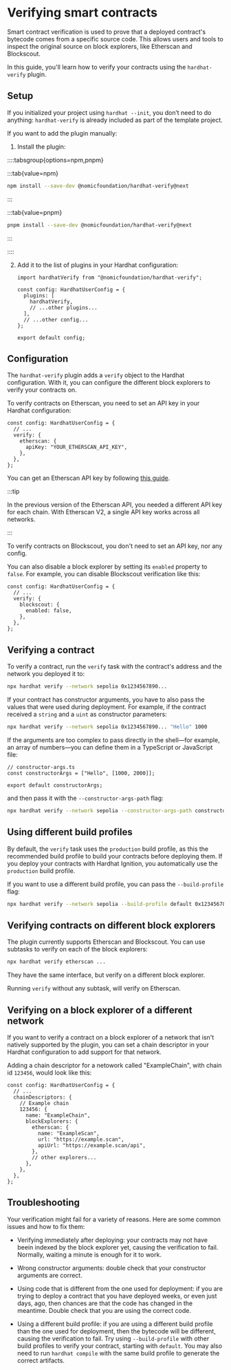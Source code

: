 # Verifying smart contracts

Smart contract verification is used to prove that a deployed contract's bytecode comes from a specific source code. This allows users and tools to inspect the original source on block explorers, like Etherscan and Blockscout.

In this guide, you'll learn how to verify your contracts using the `hardhat-verify` plugin.

## Setup

If you initialized your project using `hardhat --init`, you don’t need to do anything: `hardhat-verify` is already included as part of the template project.

If you want to add the plugin manually:

1. Install the plugin:

::::tabsgroup{options=npm,pnpm}

:::tab{value=npm}

```bash
npm install --save-dev @nomicfoundation/hardhat-verify@next
```

:::

:::tab{value=pnpm}

```bash
pnpm install --save-dev @nomicfoundation/hardhat-verify@next
```

:::

::::

2. Add it to the list of plugins in your Hardhat configuration:

   ```tsx
   import hardhatVerify from "@nomicfoundation/hardhat-verify";

   const config: HardhatUserConfig = {
     plugins: [
       hardhatVerify,
       // ...other plugins...
     ],
     // ...other config...
   };

   export default config;
   ```

## Configuration

The `hardhat-verify` plugin adds a `verify` object to the Hardhat configuration. With it, you can configure the different block explorers to verify your contracts on.

To verify contracts on Etherscan, you need to set an API key in your Hardhat configuration:

```tsx
const config: HardhatUserConfig = {
  // ...
  verify: {
    etherscan: {
      apiKey: "YOUR_ETHERSCAN_API_KEY",
    },
  },
};
```

You can get an Etherscan API key by following [this guide](https://docs.etherscan.io/etherscan-v2/getting-an-api-key).

:::tip

In the previous version of the Etherscan API, you needed a different API key for each chain. With Etherscan V2, a single API key works across all networks.

:::

To verify contracts on Blockscout, you don't need to set an API key, nor any config.

You can also disable a block explorer by setting its `enabled` property to `false`. For example, you can disable Blockscout verification like this:

```tsx
const config: HardhatUserConfig = {
  // ...
  verify: {
    blockscout: {
      enabled: false,
    },
  },
};
```

## Verifying a contract

To verify a contract, run the `verify` task with the contract's address and the network you deployed it to:

```bash
npx hardhat verify --network sepolia 0x1234567890...
```

If your contract has constructor arguments, you have to also pass the values that were used during deployment. For example, if the contract received a `string` and a `uint` as constructor parameters:

```bash
npx hardhat verify --network sepolia 0x1234567890... "Hello" 1000
```

If the arguments are too complex to pass directly in the shell—for example, an array of numbers—you can define them in a TypeScript or JavaScript file:

```tsx
// constructor-args.ts
const constructorArgs = ["Hello", [1000, 2000]];

export default constructorArgs;
```

and then pass it with the `--constructor-args-path` flag:

```bash
npx hardhat verify --network sepolia --constructor-args-path constructor-args.ts 0x1234567890...
```

## Using different build profiles

By default, the `verify` task uses the `production` build profile, as this the recommended build profile to build your contracts before deploying them. If you deploy your contracts with Hardhat Ignition, you automatically use the `production` build profile.

If you want to use a different build profile, you can pass the `--build-profile` flag:

```bash
npx hardhat verify --network sepolia --build-profile default 0x1234567890...
```

## Verifying contracts on different block explorers

The plugin currently supports Etherscan and Blockscout. You can use subtasks to verify on each of the block explorers:

```bash
npx hardhat verify etherscan ...
```

They have the same interface, but verify on a different block explorer.

Running `verify` without any subtask, will verify on Etherscan.

## Verifying on a block explorer of a different network

If you want to verify a contract on a block explorer of a network that isn't natively supported by the plugin, you can set a chain descriptor in your Hardhat configuration to add support for that network.

Adding a chain descriptor for a netowork called "ExampleChain", with chain id `123456`, would look like this:

```tsx
const config: HardhatUserConfig = {
  // ...
  chainDescriptors: {
    // Example chain
    123456: {
      name: "ExampleChain",
      blockExplorers: {
        etherscan: {
          name: "ExampleScan",
          url: "https://example.scan",
          apiUrl: "https://example.scan/api",
        },
        // other explorers...
      },
    },
  },
};
```

## Troubleshooting

Your verification might fail for a variety of reasons. Here are some common issues and how to fix them:

- Verifying immediately after deploying: your contracts may not have beein indexed by the block explorer yet, causing the verification to fail. Normally, waiting a minute is enough for it to work.

- Wrong constructor arguments: double check that your constructor arguments are correct.

- Using code that is different from the one used for deployment: if you are trying to deploy a contract that you have deployed weeks, or even just days, ago, then chances are that the code has changed in the meantime. Double check that you are using the correct code.

- Using a different build profile: if you are using a different build profile than the one used for deployment, then the bytecode will be different, causing the verification to fail. Try using `--build-profile` with other build profiles to verify your contract, starting with `default`. You may also need to run `hardhat compile` with the same build profile to generate the correct artifacts.
